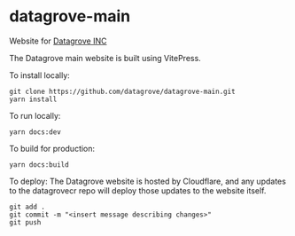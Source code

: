# datagrove-main
Website for [Datagrove INC](https://datagrove.com/)

The Datagrove main website is built using VitePress.

To install locally:
```
git clone https://github.com/datagrove/datagrove-main.git
yarn install 
```

To run locally:
```
yarn docs:dev
```

To build for production:
```
yarn docs:build
```

To deploy:
The Datagrove website is hosted by Cloudflare, and any updates to the datagrovecr repo will deploy those updates to the website itself.
```
git add .
git commit -m "<insert message describing changes>"
git push
```
